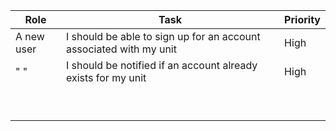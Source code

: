 | Role | Task | Priority|
| --- | --- | ---|
| A new user  | I should be able to sign up for an account associated with my unit  | High   |
| " "  | I should be notified if an account already exists for my unit  | High   |
|   |   |    |
|   |   |    |
|   |   |    |
|   |   |    |
|   |   |    |
|   |   |    |
|   |   |    |
|   |   |    |
|   |   |    |